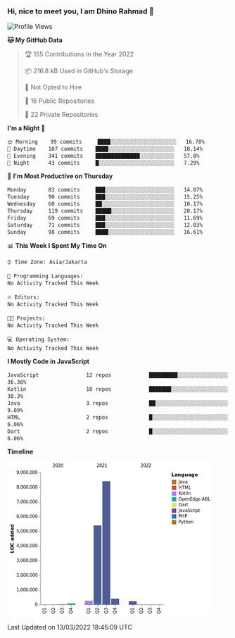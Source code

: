 ### Hi, nice to meet you, I am Dhino Rahmad 👋
<!--START_SECTION:waka-->
![Profile Views](http://img.shields.io/badge/Profile%20Views-2-blue)

**🐱 My GitHub Data** 

> 🏆 155 Contributions in the Year 2022
 > 
> 📦 216.8 kB Used in GitHub's Storage 
 > 
> 🚫 Not Opted to Hire
 > 
> 📜 16 Public Repositories 
 > 
> 🔑 22 Private Repositories  
 > 
**I'm a Night 🦉** 

```text
🌞 Morning    99 commits     ████░░░░░░░░░░░░░░░░░░░░░   16.78% 
🌆 Daytime    107 commits    ████░░░░░░░░░░░░░░░░░░░░░   18.14% 
🌃 Evening    341 commits    ██████████████░░░░░░░░░░░   57.8% 
🌙 Night      43 commits     █░░░░░░░░░░░░░░░░░░░░░░░░   7.29%

```
📅 **I'm Most Productive on Thursday** 

```text
Monday       83 commits     ███░░░░░░░░░░░░░░░░░░░░░░   14.07% 
Tuesday      90 commits     ███░░░░░░░░░░░░░░░░░░░░░░   15.25% 
Wednesday    60 commits     ██░░░░░░░░░░░░░░░░░░░░░░░   10.17% 
Thursday     119 commits    █████░░░░░░░░░░░░░░░░░░░░   20.17% 
Friday       69 commits     ███░░░░░░░░░░░░░░░░░░░░░░   11.69% 
Saturday     71 commits     ███░░░░░░░░░░░░░░░░░░░░░░   12.03% 
Sunday       98 commits     ████░░░░░░░░░░░░░░░░░░░░░   16.61%

```


📊 **This Week I Spent My Time On** 

```text
⌚︎ Time Zone: Asia/Jakarta

💬 Programming Languages: 
No Activity Tracked This Week

🔥 Editors: 
No Activity Tracked This Week

🐱‍💻 Projects: 
No Activity Tracked This Week

💻 Operating System: 
No Activity Tracked This Week

```

**I Mostly Code in JavaScript** 

```text
JavaScript               12 repos            █████████░░░░░░░░░░░░░░░░   36.36% 
Kotlin                   10 repos            ███████░░░░░░░░░░░░░░░░░░   30.3% 
Java                     3 repos             ██░░░░░░░░░░░░░░░░░░░░░░░   9.09% 
HTML                     2 repos             █░░░░░░░░░░░░░░░░░░░░░░░░   6.06% 
Dart                     2 repos             █░░░░░░░░░░░░░░░░░░░░░░░░   6.06%

```


**Timeline**

![Chart not found](https://raw.githubusercontent.com/Dhino12/Dhino12/master/charts/bar_graph.png) 


 Last Updated on 13/03/2022 18:45:09 UTC
<!--END_SECTION:waka-->
 
